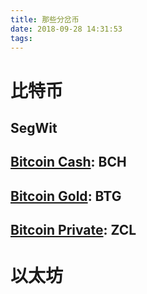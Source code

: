 ```yaml
---
title: 那些分岔币
date: 2018-09-28 14:31:53
tags:
---
```


# 比特币

## SegWit

## [Bitcoin Cash](https://en.wikipedia.org/wiki/Bitcoin_Cash): BCH

## [Bitcoin Gold](https://en.wikipedia.org/wiki/Bitcoin_Gold): BTG

## [Bitcoin Private](https://en.wikipedia.org/wiki/Bitcoin_Private): ZCL

# 以太坊